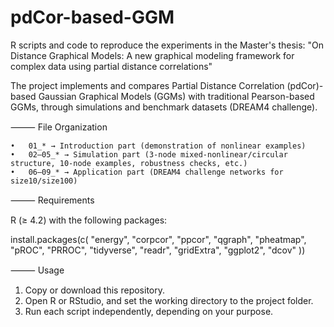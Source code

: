 # pdCor-based-GGM
R scripts and code to reproduce the experiments in the Master's thesis: "On Distance Graphical Models: A new graphical modeling framework for complex data using partial distance correlations"

The project implements and compares Partial Distance Correlation (pdCor)-based Gaussian Graphical Models (GGMs) with traditional Pearson-based GGMs, through simulations and benchmark datasets (DREAM4 challenge).

⸻
File Organization

	•	01_* → Introduction part (demonstration of nonlinear examples)
	•	02–05_* → Simulation part (3-node mixed-nonlinear/circular structure, 10-node examples, robustness checks, etc.)
	•	06–09_* → Application part (DREAM4 challenge networks for size10/size100)

⸻
Requirements

R (≥ 4.2) with the following packages:

install.packages(c(
  "energy", "corpcor", "ppcor", "qgraph", "pheatmap",
  "pROC", "PRROC", "tidyverse", "readr", "gridExtra",
  "ggplot2", "dcov"
))


⸻
Usage

1.	Copy or download this repository.
2.	Open R or RStudio, and set the working directory to the project folder.
3.	Run each script independently, depending on your purpose.

